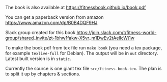 The book is also available at https://fitnessbook.github.io/book.pdf

You can get a paperback version from amazon https://www.amazon.com/dp/B0B4DQF9HJ

Slack group created for this book https://join.slack.com/t/fitness-world-group/shared_invite/zt-1bhw1fakw-X5vr_m1DwEv2tAelIcWj1w

To make the book pdf from tex file run `make book` (you need a tex package, for example `texlive-full` for Debian). The output will be in `out` directory. Latest built version is in `static`.

Currently the source is one giant tex file `src/fitness-book.tex`. The plan is to split it up by chapters & sections.

